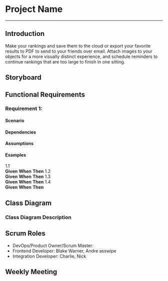 # Project Name
---
## Introduction


Make your rankings and save them to the cloud or export your favorite results to PDF to send to your friends over email. Attach images to your objects for a more visually distinct experience, and schedule reminders to continue rankings that are too large to finish in one sitting.  
## Storyboard  
## Functional Requirements  
### Requirement 1:
#### Scenario  

#### Dependencies  

#### Assumptions  

#### Examples  
1.1  
**Given** 
**When**
**Then**
1.2  
**Given** 
**When**
**Then**
1.3  
**Given** 
**When**
**Then**
1.4  
**Given** 
**When**
**Then**

## Class Diagram  

### Class Diagram Description  
## Scrum Roles  
- DevOps/Product Owner/Scrum Master: 
- Frontend Developer: Blake Warner, Andre asswipe
- Integration Developer: Charlie, Nick
## Weekly Meeting  
